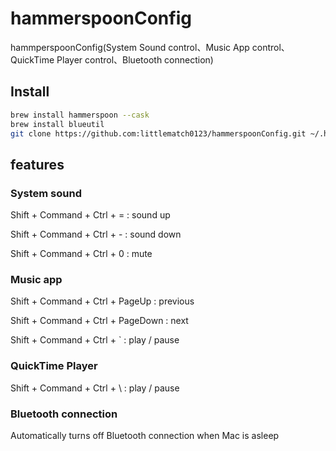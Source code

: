 # hammerspoonConfig
hammperspoonConfig(System Sound control、Music App control、QuickTime Player control、Bluetooth connection)

## Install
``` bash
brew install hammerspoon --cask
brew install blueutil
git clone https://github.com:littlematch0123/hammerspoonConfig.git ~/.hammerspoon
```

## features
### System sound
Shift + Command + Ctrl + = : sound up

Shift + Command + Ctrl + - : sound down

Shift + Command + Ctrl + 0 : mute

### Music app
Shift + Command + Ctrl + PageUp : previous

Shift + Command + Ctrl + PageDown : next

Shift + Command + Ctrl + ` : play / pause

### QuickTime Player
Shift + Command + Ctrl + \\ : play / pause

### Bluetooth connection
Automatically turns off Bluetooth connection when Mac is asleep






